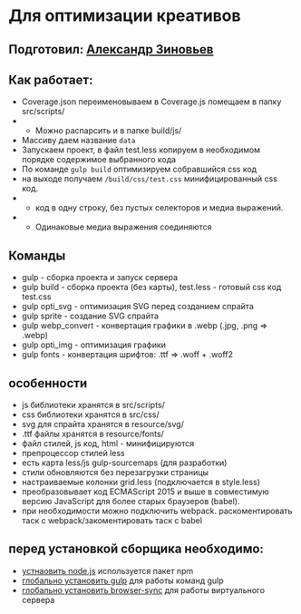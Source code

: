 Для оптимизации креативов
=====================

Подготовил: [Александр Зиновьев](http://uzinok.ru/)
-----------------------------------

Как работает:
-----------------------------------

* Coverage.json переименовываем в Coverage.js помещаем в папку src/scripts/
* * Можно распарсить и в папке build/js/
* Массиву даем название `data`
* Запускаем проект, в файл test.less копируем в необходимом порядке содержимое выбранного кода
* По команде `gulp build` оптимизируем собравшийся css код
* на выходе получаем `/build/css/test.css` минифицированный css код.
* * код в одну строку, без пустых селекторов и медиа выражений.
* * Одинаковые медиа выражения соединяются


Команды
-----------------------------------

* gulp - сборка проекта и запуск сервера
* gulp build - сборка проекта (без карты), test.less - готовый css код test.css
* gulp opti_svg - оптимизация SVG перед созданием спрайта
* gulp sprite - создание SVG спрайта
* gulp webp_convert - конвертация графики в .webp (.jpg, .png => .webp)
* gulp opti_img - оптимизация графики
* gulp fonts - конвертация шрифтов: .ttf => .woff + .woff2

особенности
-----------------------------------

* js библиотеки хранятся в src/scripts/
* css библиотеки хранятся в src/css/
* svg для спрайта хранятся в resource/svg/
* .ttf файлы хранятся в resource/fonts/
* файл стилей, js код, html - минифицируются
* препроцессор стилей less
* есть карта less/js gulp-sourcemaps (для разработки)
* стили обновляются без перезагрузки страницы
* настраиваемые колонки grid.less (подключается в style.less)
* преобразовывает код ECMAScript 2015 и выше в совместимую версию JavaScript для более старых браузеров (babel).
* при необходимости можно подключить webpack. раскоментировать таск с webpack/закоментировать таск с babel

перед установкой сборщика необходимо:
-----------------------------------

* [устнаовить node.js](https://nodejs.org/) используется пакет npm
* [глобально установить gulp](https://gulpjs.com/) для работы команд gulp
* [глобально установить browser-sync](https://browsersync.io/) для работы виртуального сервера
